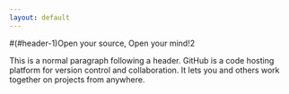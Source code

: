 ```yaml
---
layout: default
---
```


#(#header-1)Open your source, Open your mind!2

This is a normal paragraph following a header. GitHub is a code hosting platform for version control and collaboration. It lets you and others work together on projects from anywhere.
